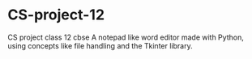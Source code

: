 # CS-project-12
CS project class 12 cbse
A notepad like word editor made with Python, using concepts like file handling and the Tkinter library.

